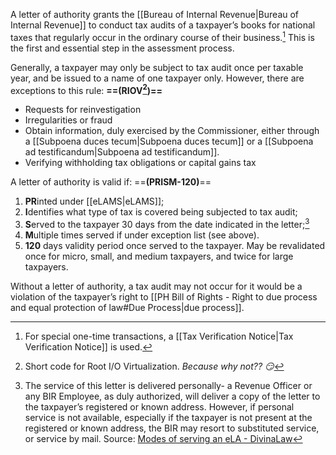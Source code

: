 A letter of authority grants the [[Bureau of Internal Revenue|Bureau of Internal Revenue]] to conduct tax audits of a taxpayer’s books for national taxes that regularly occur in the ordinary course of their business.[^1] This is the first and essential step in the assessment process.

Generally, a taxpayer may only be subject to tax audit once per taxable year, and be issued to a name of one taxpayer only. However, there are exceptions to this rule: **==(RIOV[^2])==**
- Requests for reinvestigation
- Irregularities or fraud
- Obtain information, duly exercised by the Commissioner, either through a [[Subpoena duces tecum|Subpoena duces tecum]] or a [[Subpoena ad testificandum|Subpoena ad testificandum]].
- Verifying withholding tax obligations or capital gains tax

A letter of authority is valid if: ==**(PRISM-120)**==
1. **PR**inted under [[eLAMS|eLAMS]];  
2. **I**dentifies what type of tax is covered being subjected to tax audit;  
3. **S**erved to the taxpayer 30 days from the date indicated in the letter;[^3]
4. **M**ultiple times served if under exception list (see above).
5. **120** days validity period once served to the taxpayer. May be revalidated once for micro, small, and medium taxpayers, and twice for large taxpayers.

Without a letter of authority, a tax audit may not occur for it would be a violation of the taxpayer’s right to [[PH Bill of Rights - Right to due process and equal protection of law#Due Process|due process]].

[^1]: For special one-time transactions, a [[Tax Verification Notice|Tax Verification Notice]] is used.
[^2]: Short code for Root I/O Virtualization. *Because why not?? 😏*
[^3]: The service of this letter is delivered personally- a Revenue Officer or any BIR Employee, as duly authorized, will deliver a copy of the letter to the taxpayer’s registered or known address. However, if personal service is not available, especially if the taxpayer is not present at the registered or known address, the BIR may resort to substituted service, or service by mail. Source: [Modes of serving an eLA - DivinaLaw](https://www.divinalaw.com/dose-of-law/modes-of-serving-an-electronic-letter-of-authority) 
